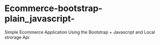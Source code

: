 # Ecommerce-bootstrap-plain_javascript-
Simple Ecommerce Application Using the Bootstrap + Javascript and Local strorage Api 
